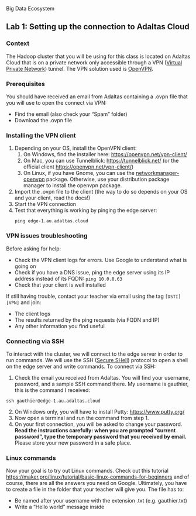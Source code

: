 Big Data Ecosystem

## Lab 1: Setting up the connection to Adaltas Cloud

### Context

The Hadoop cluster that you will be using for this class is located on Adaltas Cloud that is on a private network only accessible through a VPN ([Virtual Private Network](https://en.wikipedia.org/wiki/Virtual_private_network)) tunnel. The VPN solution used is [OpenVPN](https://openvpn.net/).

### Prerequisites

You should have received an email from Adaltas containing a .ovpn file that you will use to open the connect via VPN:

- Find the email (also check your “Spam” folder)
- Download the .ovpn file

### Installing the VPN client

1. Depending on your OS, install the OpenVPN client:
   1. On Windows, find the installer here: https://openvpn.net/vpn-client/
   2. On Mac, you can use Tunnelblick: https://tunnelblick.net/ (or the official client https://openvpn.net/vpn-client/)
   3. On Linux, if you have Gnome, you can use the [networkmanager-openvpn](https://wiki.archlinux.org/index.php/Networkmanager-openvpn) package. Otherwise, use your distribution package manager to install the openvpn package.
2. Import the .ovpn file to the client (the way to do so depends on your OS and your client, read the docs!)
3. Start the VPN connection
4. Test that everything is working by pinging the edge server:
   ```
   ping edge-1.au.adaltas.cloud
   ```

### VPN issues troubleshooting

Before asking for help:

- Check the VPN client logs for errors. Use Google to understand what is going on
- Check if you have a DNS issue, ping the edge server using its IP address instead of its FQDN: `ping 10.0.0.63`
- Check that your client is well installed

If still having trouble, contact your teacher via email using the tag `[DSTI][VPN]` and join:

- The client logs
- The results returned by the ping requests (via FQDN and IP)
- Any other information you find useful

### Connecting via SSH

To interact with the cluster, we will connect to the edge server in order to run commands. We will use the SSH ([Secure SHell](<https://en.wikipedia.org/wiki/Ssh_(Secure_Shell)>)) protocol to open a shell on the edge server and write commands.
To connect via SSH:

1. Check the email you received from Adaltas. You will find your username, password, and a sample SSH command there. My username is gauthier, this is the command I received:

```
ssh gauthier@edge-1.au.adaltas.cloud
```

2. On Windows only, you will have to install Putty: https://www.putty.org/
3. Now open a terminal and run the command from step 1.
4. On your first connection, you will be asked to change your password. **Read the instructions carefully: when you are prompted “current password”, type the temporary password that you received by email.** Please store your new password in a safe place.

### Linux commands

Now your goal is to try out Linux commands. Check out this tutorial https://maker.pro/linux/tutorial/basic-linux-commands-for-beginners and of course, there are all the answers you need on Google.
Ultimately, you have to create a file in the folder that your teacher will give you. The file has to:

- Be named after your username with the extension .txt (e.g. gauthier.txt)
- Write a “Hello world” message inside
